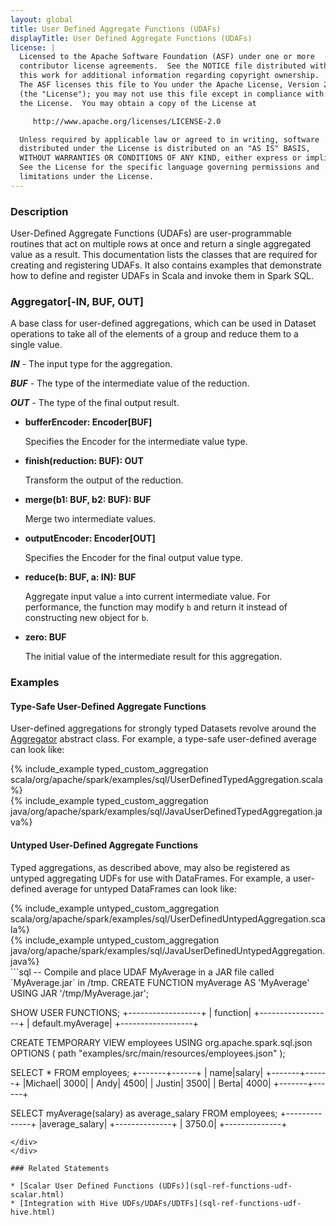 ```yaml
---
layout: global
title: User Defined Aggregate Functions (UDAFs)
displayTitle: User Defined Aggregate Functions (UDAFs)
license: |
  Licensed to the Apache Software Foundation (ASF) under one or more
  contributor license agreements.  See the NOTICE file distributed with
  this work for additional information regarding copyright ownership.
  The ASF licenses this file to You under the Apache License, Version 2.0
  (the "License"); you may not use this file except in compliance with
  the License.  You may obtain a copy of the License at

     http://www.apache.org/licenses/LICENSE-2.0

  Unless required by applicable law or agreed to in writing, software
  distributed under the License is distributed on an "AS IS" BASIS,
  WITHOUT WARRANTIES OR CONDITIONS OF ANY KIND, either express or implied.
  See the License for the specific language governing permissions and
  limitations under the License.
---
```


### Description

User-Defined Aggregate Functions (UDAFs) are user-programmable routines that act on multiple rows at once and return a single aggregated value as a result. This documentation lists the classes that are required for creating and registering UDAFs. It also contains examples that demonstrate how to define and register UDAFs in Scala and invoke them in Spark SQL.

### Aggregator[-IN, BUF, OUT]

A base class for user-defined aggregations, which can be used in Dataset operations to take all of the elements of a group and reduce them to a single value.

  ***IN*** - The input type for the aggregation.

  ***BUF*** - The type of the intermediate value of the reduction.

  ***OUT*** - The type of the final output result.

* **bufferEncoder: Encoder[BUF]**

    Specifies the Encoder for the intermediate value type.

* **finish(reduction: BUF): OUT**

    Transform the output of the reduction.

* **merge(b1: BUF, b2: BUF): BUF**

    Merge two intermediate values.

* **outputEncoder: Encoder[OUT]**

    Specifies the Encoder for the final output value type.

* **reduce(b: BUF, a: IN): BUF**

     Aggregate input value `a` into current intermediate value. For performance, the function may modify `b` and return it instead of constructing new object for `b`.

* **zero: BUF**

    The initial value of the intermediate result for this aggregation.

### Examples

#### Type-Safe User-Defined Aggregate Functions

User-defined aggregations for strongly typed Datasets revolve around the [Aggregator](api/scala/org/apache/spark/sql/expressions/Aggregator.html) abstract class.
For example, a type-safe user-defined average can look like:
<div class="codetabs">
<div data-lang="scala"  markdown="1">
  {% include_example typed_custom_aggregation scala/org/apache/spark/examples/sql/UserDefinedTypedAggregation.scala%}
</div>
<div data-lang="java"  markdown="1">
  {% include_example typed_custom_aggregation java/org/apache/spark/examples/sql/JavaUserDefinedTypedAggregation.java%}
</div>
</div>

#### Untyped User-Defined Aggregate Functions

Typed aggregations, as described above, may also be registered as untyped aggregating UDFs for use with DataFrames.
For example, a user-defined average for untyped DataFrames can look like:
<div class="codetabs">
<div data-lang="scala"  markdown="1">
  {% include_example untyped_custom_aggregation scala/org/apache/spark/examples/sql/UserDefinedUntypedAggregation.scala%}
</div>
<div data-lang="java"  markdown="1">
  {% include_example untyped_custom_aggregation java/org/apache/spark/examples/sql/JavaUserDefinedUntypedAggregation.java%}
</div>
<div data-lang="SQL"  markdown="1">
```sql
-- Compile and place UDAF MyAverage in a JAR file called `MyAverage.jar` in /tmp.
CREATE FUNCTION myAverage AS 'MyAverage' USING JAR '/tmp/MyAverage.jar';

SHOW USER FUNCTIONS;
+------------------+
|          function|
+------------------+
| default.myAverage|
+------------------+

CREATE TEMPORARY VIEW employees
USING org.apache.spark.sql.json
OPTIONS (
    path "examples/src/main/resources/employees.json"
);

SELECT * FROM employees;
+-------+------+
|   name|salary|
+-------+------+
|Michael|  3000|
|   Andy|  4500|
| Justin|  3500|
|  Berta|  4000|
+-------+------+

SELECT myAverage(salary) as average_salary FROM employees;
+--------------+
|average_salary|
+--------------+
|        3750.0|
+--------------+
```
</div>
</div>

### Related Statements

* [Scalar User Defined Functions (UDFs)](sql-ref-functions-udf-scalar.html)
* [Integration with Hive UDFs/UDAFs/UDTFs](sql-ref-functions-udf-hive.html)
